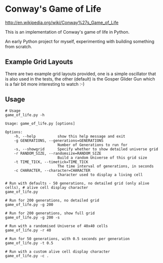 # Conway's Game of Life

http://en.wikipedia.org/wiki/Conway%27s_Game_of_Life

This is an implementation of Conway's game of life in Python.

An early Python project for myself, experimenting with building something from scratch.


## Example Grid Layouts

There are two example grid layouts provided, one is a simple oscillator that is also used in the tests,
the other (default) is the Gosper Glider Gun which is a fair bit more interesting to watch :-)

## Usage

	# Usage
	game_of_life.py -h
	
	Usage: game_of_life.py [options]

	Options:
  		-h, --help 			show this help message and exit
  		-g GENERATIONS, --generations=GENERATIONS
							Number of Generations to run for
  		-s, --showgrid 		Specify whether to show detailed universe grid
  		-r RANDOM_SIZE, --randomsize=RANDOM_SIZE
							Build a random Universe of this grid size
  		-t TIME_TICK, --timetick=TIME_TICK
							The time interval of generations, in seconds
  		-c CHARACTER, --character=CHARACTER
							Character used to display a living cell

	# Run with defaults - 50 generations, no detailed grid (only alive cells), # alive cell display character
	game_of_life.py
	
	# Run for 200 generations, no detailed grid
	game_of_life.py -g 200
	
	# Run for 200 generations, show full grid 
	game_of_life.py -g 200 -s
	
	# Run with a randomised Universe of 40x40 cells  
	game_of_life.py -r 40
	
	# Run for 50 generations, with 0.5 seconds per generation
	game_of_life.py -t 0.5
	
	# Run with a custom alive cell display character
	game_of_life.py -c .
